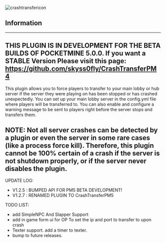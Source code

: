 ![crashtransfericon](https://user-images.githubusercontent.com/100278495/178100594-977a9f08-99ff-4e49-b96e-81523ce81feb.png)

## Information
---------------
THIS PLUGIN IS IN DEVELOPMENT FOR THE BETA BUILDS OF POCKETMINE 5.0.0. If you want a STABLE Version Please visit this page: https://github.com/skyss0fly/CrashTransferPM4
--------------
This plugin allows you to force players to transfer to your main lobby or hub server if the server they were playing on has been stopped or has crashed unexpectedly. You can set up your main lobby server in the config.yml file where players will be transferred to. You can also enable and configure a warning message to be sent to players right before the server stops and transfers them.

**NOTE: Not all server crashes can be detected by a plugin or even the server in some rare cases (like a process force kill). Therefore, this plugin cannot be 100% certain of a crash if the server is not shutdown properly, or if the server never disables the plugin.**
------------------------------
UPDATE LOG:
- V1.2.5 : BUMPED API FOR PM5 BETA DEVELOPMENT!
- V1.2.7 : RENAMED PLUGIN TO CrashTransferPM5

TODO LIST:
- add SimpleNPC And Slapper Support
- add in game form ui for OP To set the ip and port to transfer to upon crash
- Texter support. add a timer to texter.
- bump to future releases.

